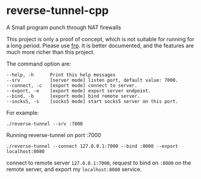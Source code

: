# reverse-tunnel-cpp
A Small program punch through NAT firewalls

This project is only a proof of concept, which is not suitable for running for a long period.
Please use [frp](https://github.com/fatedier/frp). It is better documented, and the features are much more richer than this project.

The command option are:

```
--help, -h      Print this help messages
--srv           [server mode] listen port, default value: 7000.
--connect, -c   [export mode] connect to server.
--export, -e    [export mode] export server endpoint.
--bind, -b      [export mode] bind remote server.
--socks5, -s    [socks5 mode] start socks5 server on this port.
```


For example:
```
./reverse-tunnel --srv :7000
```
Running reverse-tunnel on port :7000

```
./reverse-tunnel --connect 127.0.0.1:7000 --bind :8000 --export localhost:8080
```
connect to remote server `127.0.0.1:7000`, request to bind on `:8000` on the remote server, and export my `localhost:8080` service.
